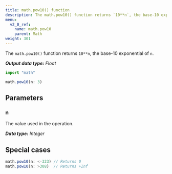 ```yaml
---
title: math.pow10() function
description: The math.pow10() function returns `10**n`, the base-10 exponential of `n`.
menu:
  v2_0_ref:
    name: math.pow10
    parent: Math
weight: 301
---
```


The `math.pow10()` function returns `10**n`, the base-10 exponential of `n`.

_**Output data type:** Float_

```js
import "math"

math.pow10(n: 3)
```

## Parameters

### n
The value used in the operation.

_**Data type:** Integer_

## Special cases
```js
math.pow10(n: <-323) // Returns 0
math.pow10(n: >308)  // Returns +Inf
```
